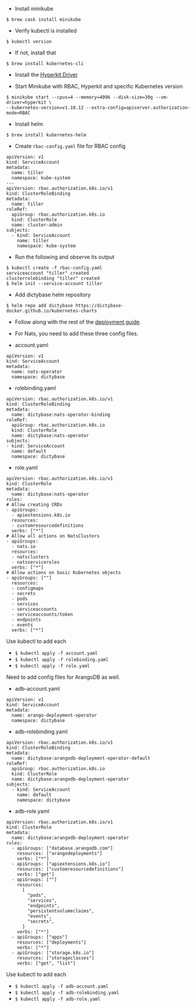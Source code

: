 * Install minikube

```
$ brew cask install minikube
```

* Verify kubectl is installed

```
$ kubectl version
```

* If not, install that

```
$ brew install kubernetes-cli
```

* Install the [Hyperkit Driver](https://github.com/kubernetes/minikube/blob/master/docs/drivers.md#hyperkit-driver)

* Start Minikube with RBAC, Hyperkit and specific Kubernetes version

```
$ minikube start --cpus=4 --memory=4096 --disk-size=30g --vm-driver=hyperkit \ 
--kubernetes-version=v1.10.12 --extra-config=apiserver.authorization-mode=RBAC
```

* Install helm

```
$ brew install kubernetes-helm
```

* Create `rbac-config.yaml` file for RBAC config

```
apiVersion: v1
kind: ServiceAccount
metadata:
  name: tiller
  namespace: kube-system
---
apiVersion: rbac.authorization.k8s.io/v1
kind: ClusterRoleBinding
metadata:
  name: tiller
roleRef:
  apiGroup: rbac.authorization.k8s.io
  kind: ClusterRole
  name: cluster-admin
subjects:
  - kind: ServiceAccount
    name: tiller
    namespace: kube-system
```

* Run the following and observe its output

```
$ kubectl create -f rbac-config.yaml
serviceaccount "tiller" created
clusterrolebinding "tiller" created
$ helm init --service-account tiller
```

* Add dictybase helm repository

```
$ helm repo add dictybase https://dictybase-docker.github.io/kubernetes-charts
```

* Follow along with the rest of the [deployment guide](https://github.com/dictyBase/Migration/blob/master/deploy.md).

* For Nats, you need to add these three config files.

* account.yaml
```
apiVersion: v1
kind: ServiceAccount
metadata:
  name: nats-operator
  namespace: dictybase
```

* rolebinding.yaml
```
apiVersion: rbac.authorization.k8s.io/v1
kind: ClusterRoleBinding
metadata:
  name: dictybase:nats-operator-binding
roleRef:
  apiGroup: rbac.authorization.k8s.io
  kind: ClusterRole
  name: dictybase:nats-operator
subjects:
- kind: ServiceAccount
  name: default
  namespace: dictybase
```

* role.yaml
```
apiVersion: rbac.authorization.k8s.io/v1
kind: ClusterRole
metadata:
  name: dictybase:nats-operator
rules:
# Allow creating CRDs
- apiGroups:
  - apiextensions.k8s.io
  resources:
  - customresourcedefinitions
  verbs: ["*"]
# Allow all actions on NatsClusters
- apiGroups:
  - nats.io
  resources:
  - natsclusters
  - natsserviceroles
  verbs: ["*"]
# Allow actions on basic Kubernetes objects
- apiGroups: [""]
  resources:
  - configmaps
  - secrets
  - pods
  - services
  - serviceaccounts
  - serviceaccounts/token
  - endpoints
  - events
  verbs: ["*"]
```

Use kubectl to add each
* `$ kubectl apply -f account.yaml`
* `$ kubectl apply -f rolebinding.yaml`
* `$ kubectl apply -f role.yaml`

Need to add config files for ArangoDB as well.

* adb-account.yaml
```
apiVersion: v1
kind: ServiceAccount
metadata:
  name: arango-deployment-operator
  namespace: dictybase
```

* adb-rolebinding.yaml
```
apiVersion: rbac.authorization.k8s.io/v1
kind: ClusterRoleBinding
metadata:
  name: dictybase:arangodb-deployment-operator-default
roleRef:
  apiGroup: rbac.authorization.k8s.io
  kind: ClusterRole
  name: dictybase:arangodb-deployment-operator
subjects:
  - kind: ServiceAccount
    name: default
    namespace: dictybase
```

* adb-role.yaml
```
apiVersion: rbac.authorization.k8s.io/v1
kind: ClusterRole
metadata:
  name: dictybase:arangodb-deployment-operator
rules:
  - apiGroups: ["database.arangodb.com"]
    resources: ["arangodeployments"]
    verbs: ["*"]
  - apiGroups: ["apiextensions.k8s.io"]
    resources: ["customresourcedefinitions"]
    verbs: ["get"]
  - apiGroups: [""]
    resources:
      [
        "pods",
        "services",
        "endpoints",
        "persistentvolumeclaims",
        "events",
        "secrets",
      ]
    verbs: ["*"]
  - apiGroups: ["apps"]
    resources: ["deployments"]
    verbs: ["*"]
  - apiGroups: ["storage.k8s.io"]
    resources: ["storageclasses"]
    verbs: ["get", "list"]
```

Use kubectl to add each
* `$ kubectl apply -f adb-account.yaml`
* `$ kubectl apply -f adb-rolebinding.yaml`
* `$ kubectl apply -f adb-role.yaml`
